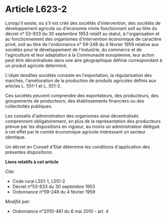 # Article L623-2

Lorsqu'il existe, ou s'il est créé des sociétés d'intervention, des sociétés de développement agricole ou d'économie mixte
fonctionnant soit au titre du décret n° 53-933 du 30 septembre 1953 relatif au statut, à l'organisation et au fonctionnement
des organismes d'intervention économique de caractère privé, soit au titre de l'ordonnance n° 59-248 du 4 février 1959
relative aux sociétés pour le développement de l'industrie, du commerce et de l'agriculture et leur adaptation à la
Communauté européenne, leur action peut être décentralisée dans une aire géographique définie correspondant à un produit
agricole déterminé.

L'objet desdites sociétés consiste en l'exportation, la régularisation des marchés, l'amélioration de la production de
produits agricoles définis aux articles L. 551-1 et L. 551-2.

Ces sociétés peuvent comprendre des exportateurs, des producteurs, des groupements de producteurs, des établissements
financiers ou des collectivités publiques.

Les conseils d'administration des organismes ainsi décentralisés comprennent obligatoirement, en plus de la représentation
des producteurs prévue par les dispositions en vigueur, au moins un administrateur délégué à cet effet par le comité
économique agricole intéressant un secteur identique.

Un décret en Conseil d'Etat détermine les conditions d'application des présentes dispositions.

**Liens relatifs à cet article**

_Cite_:

  - Code rural L551-1, L551-2
  - Décret n°53-933 du 30 septembre 1953
  - Ordonnance n°59-248 du 4 février 1959

_Modifié par_:

  - Ordonnance n°2010-461 du 6 mai 2010 - art. 4
